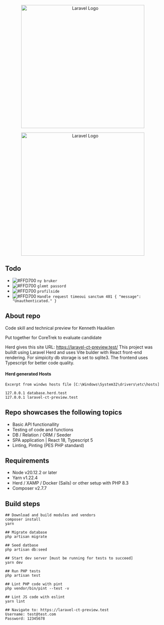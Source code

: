 <p align="center"><img src="https://raw.githubusercontent.com/laravel/art/master/logo-lockup/5%20SVG/2%20CMYK/1%20Full%20Color/laravel-logolockup-cmyk-red.svg" width="400" alt="Laravel Logo"></p>
</p>

<p align="center"><img src="https://laravel.fi/laravel-login.png" width="400" alt="Laravel Logo"></p>
</p>

## Todo

- ![#FFD700](https://placehold.co/10x10/FFD700/FFD700.png) `ny bruker`
- ![#FFD700](https://placehold.co/10x10/FFD700/FFD700.png) `glemt passord`
- ![#FFD700](https://placehold.co/10x10/FFD700/FFD700.png) `profilside`
- ![#FFD700](https://placehold.co/10x10/FFD700/FFD700.png) `Handle request timeoui sanctum 401 {
    "message": "Unauthenticated."
}`

## About repo

<p>Code skill and technical preview for Kenneth Hauklien</p>
<p>Put together for CoreTrek to evaluate candidate</p>

Herd gives this site URL: https://laravel-ct-preview.test/
This project was buildt using Laravel Herd and uses Vite bulder with React front-end rendering. For simpicity db storage is set to sqlite3. The frontend uses Typescript for better code quality.

#### Herd generated Hosts

```
Excerpt from windws hosts file [C:\Windows\System32\drivers\etc\hosts]

127.0.0.1 database.herd.test
127.0.0.1 laravel-ct-preview.test
```

## Repo showcases the following topics

- Basic API functionallity
- Testing of code and functions
- DB / Relation / ORM / Seeder
- SPA application | React 18, Typescript 5
- Linting, Pinting (PES PHP standard)

## Requirements

- Node v20.12.2 or later
- Yarn v1.22.4
- Herd / XAMP / Docker (Sails) or other setup with PHP 8.3
- Composer v2.7.7

## Build steps

```
## Download and build modules and vendors
composer install
yarn
 
## Migrate database
php artisan migrate
 
## Seed datbase
php artisan db:seed
 
## Start dev server [must be running for tests to succeed]
yarn dev
 
## Run PHP tests
php artisan test
 
## Lint PHP code with pint
php vendor/bin/pint --test -v
 
## Lint JS code with eslint
yarn lint
 
## Navigate to: https://laravel-ct-preview.test
Username: test@test.com
Password: 12345678
```
